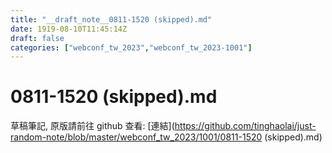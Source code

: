 ```yaml
---
title: "__draft_note__0811-1520 (skipped).md"
date: 1919-08-10T11:45:14Z
draft: false
categories: ["webconf_tw_2023","webconf_tw_2023-1001"]
---
```


# 0811-1520 (skipped).md

草稿筆記, 原版請前往 github 查看: [連結](https://github.com/tinghaolai/just-random-note/blob/master/webconf_tw_2023/1001/0811-1520 (skipped).md)